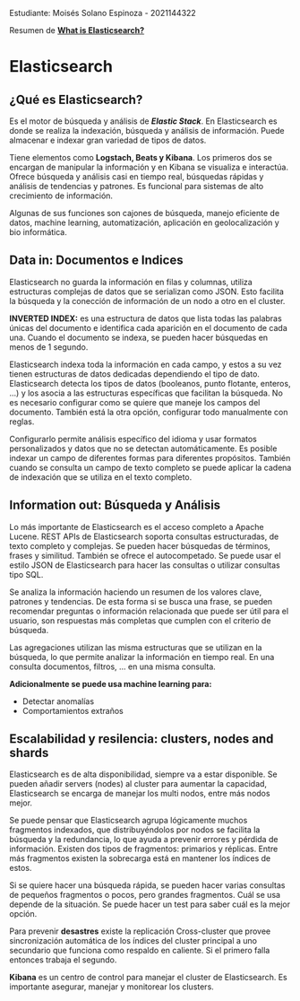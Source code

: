 Estudiante: Moisés Solano Espinoza - 2021144322

Resumen de **[What is Elasticsearch?](https://www.elastic.co/guide/en/elasticsearch/reference/current/elasticsearch-intro.html)**

# Elasticsearch

## ¿Qué es Elasticsearch?

Es el motor de búsqueda y análisis de ***Elastic Stack***. En Elasticsearch es donde se realiza la indexación, búsqueda y análisis de información. Puede almacenar e indexar gran variedad de tipos de datos.

Tiene elementos como **Logstach, Beats y Kibana**. Los primeros dos se encargan de manipular la información y en Kibana se visualiza e interactúa. Ofrece búsqueda y análisis casi en tiempo real, búsquedas rápidas y análisis de tendencias y patrones. Es funcional para sistemas de alto crecimiento de información.

Algunas de sus funciones son cajones de búsqueda, manejo eficiente de datos, machine learning, automatización, aplicación en geolocalización y bio informática.

## Data in: Documentos e Indices

Elasticsearch no guarda la información en filas y columnas, utiliza estructuras complejas de datos que se serializan como JSON. Esto facilita la búsqueda y la conección de información de un nodo a otro en el cluster. 

**INVERTED INDEX:** es una estructura de datos que lista todas las palabras únicas del documento e identifica cada aparición en el documento de cada una. Cuando el documento se indexa, se pueden hacer búsquedas en menos de 1 segundo.

Elasticsearch indexa toda la información en cada campo, y estos a su vez tienen estructuras de datos dedicadas dependiendo el tipo de dato. Elasticsearch detecta los tipos de datos (booleanos, punto flotante, enteros, ...) y los asocia a las estructuras específicas que facilitan la búsqueda. No es necesario configurar como se quiere que maneje los campos del documento. También está la otra opción, configurar todo manualmente con reglas.

Configurarlo permite análisis específico del idioma y usar formatos personalizados y datos que no se detectan automáticamente. Es posible indexar un campo de diferentes formas para diferentes propósitos. También cuando se consulta un campo de texto completo se puede aplicar la cadena de indexación que se utiliza en el texto completo.

## Information out: Búsqueda y Análisis

Lo más importante de Elasticsearch es el acceso completo a Apache Lucene. REST APIs de Elasticsearch soporta consultas estructuradas, de texto completo y complejas. Se pueden hacer búsquedas de términos, frases y similitud. También se ofrece el autocompetado. Se puede usar el estilo JSON de Elasticsearch para hacer las consultas o utilizar consultas tipo SQL.

Se analiza la información haciendo un resumen de los valores clave, patrones y tendencias. De esta forma si se busca una frase, se pueden recomendar preguntas o información relacionada que puede ser útil para el usuario, son respuestas más completas que cumplen con el criterio de búsqueda.

Las agregaciones utilizan las misma estructuras que se utilizan en la búsqueda, lo que permite analizar la información en tiempo real. En una consulta documentos, filtros, ... en una misma consulta. 

**Adicionalmente se puede usa machine learning para:**

- Detectar anomalías
- Comportamientos extraños

## Escalabilidad y resilencia: clusters, nodes and shards

Elasticsearch es de alta disponibilidad, siempre va a estar disponible. Se pueden añadir servers (nodes) al cluster para aumentar la capacidad, Elasticsearch se encarga de manejar los multi nodos, entre más nodos mejor.

Se puede pensar que Elasticsearch agrupa lógicamente muchos fragmentos indexados, que distribuyéndolos por nodos se facilita la búsqueda y la redundancia, lo que ayuda a prevenir errores y pérdida de información. Existen dos tipos de fragmentos: primarios y réplicas. Entre más fragmentos existen la sobrecarga está en mantener los índices de estos. 

Si se quiere hacer una búsqueda rápida, se pueden hacer varias consultas de pequeños fragmentos o pocos, pero grandes fragmentos. Cuál se usa depende de la situación. Se puede hacer un test para saber cuál es la mejor opción.

Para prevenir **desastres** existe la replicación Cross-cluster que provee sincronización automática de los índices del cluster principal a uno secundario que funciona como respaldo en caliente. Si el primero falla entonces trabaja el segundo.

**Kibana** es un centro de control para manejar el cluster de Elasticsearch. Es importante asegurar, manejar y monitorear los clusters.